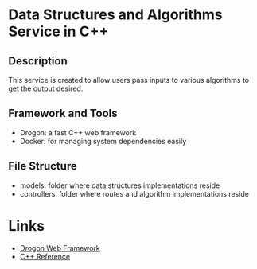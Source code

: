 # Data Structures and Algorithms Service in C++

## Description
This service is created to allow users pass inputs to various algorithms to get the output desired.

## Framework and Tools
- Drogon: a fast C++ web framework
- Docker: for managing system dependencies easily

## File Structure
- models: folder where data structures implementations reside
- controllers: folder where routes and algorithm implementations reside

# Links
- [Drogon Web Framework](https://github.com/drogonframework/drogon)
- [C++ Reference](https://en.cppreference.com/w/)
